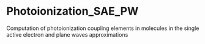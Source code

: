 # Photoionization_SAE_PW
Computation of photoionization coupling elements in molecules in the single active electron and plane waves approximations
